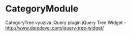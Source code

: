 # CategoryModule

CategoryTree vyuziva jQuery plugin jQuery Tree Widget - http://www.daredevel.com/jquery-tree-widget/